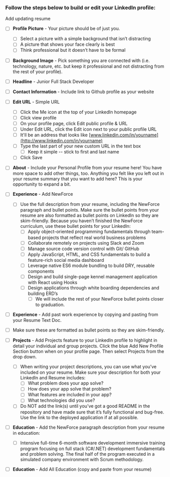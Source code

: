 

### Follow the steps below to build or edit your LinkedIn profile: 

Add updating resume 

- [ ] **Profile Picture** - Your picture should be of just you. 
  - [ ] Select a picture with a simple background that isn’t distracting 		
  - [ ] A picture that shows your face clearly is best		
  - [ ] Think professional but it doesn’t have to be formal
- [ ] **Background Image** - Pick something you are connected with (i.e. technology, nature, etc. but keep it professional and not distracting from the rest of your profile).
- [ ] **Headline** - Junior Full Stack Developer
- [ ] **Contact Information** - Include link to Github profile as your website
- [ ] **Edit URL** - Simple URL 
  - [ ] Click the Me icon at the top of your LinkedIn homepage
  - [ ] Click view profile
  - [ ] On your profile page, click Edit public profile & URL
  - [ ] Under Edit URL, click the Edit icon next to your public profile URL
  - [ ] It'll be an address that looks like [www.linkedin.com/in/yourname](http://www.linkedin.com/in/yourname)
  - [ ] Type the last part of your new custom URL in the text box
    - [ ] Keep it simple -- stick to first and last name
  - [ ] Click Save

- [ ] **About** - Include your Personal Profile from your resume here! You have more space to add other things, too. Anything you felt like you left out in your resume summary that you want to add here? This is your opportunity to expand a bit.
- [ ] **Experience** - Add NewForce
  - [ ] Use the full description from your resume, including the NewForce paragraph and bullet points. Make sure the bullet points from your resume are also formatted as bullet points on LinkedIn so they are skim-friendly. Because you haven’t finished the NewForce curriculum, use these bullet points for your LinkedIn:
    - [ ] Apply object-oriented programming fundamentals through team-based projects that reflect real world business problems
    - [ ] Collaborate remotely on projects using Slack and Zoom
    - [ ] Manage source code version control with Git/ GitHub
    - [ ] Apply JavaScript, HTML, and CSS fundamentals to build a feature-rich social media dashboard
    - [ ] Leverage native ES6 module bundling to build DRY, reusable components
    - [ ] Design and build single-page kennel management application with React using Hooks
    - [ ] Design applications through white boarding dependencies and building ERD’s
      - [ ] We will include the rest of your NewForce bullet points closer to graduation.

- [ ]  **Experience** - Add past work experience by copying and pasting from your Resume Text Doc. 
  - [ ] Make sure these are formatted as bullet points so they are skim-friendly. 
- [ ] **Projects** - Add Projects feature to your LinkedIn profile to highlight in detail your individual and group projects. Click the blue Add New Profile Section button when on your profile page. Then select Projects from the drop down. 
  - [ ] When writing your project descriptions, you can use what you’ve included on your resume. Make sure your description for both your LinkedIn and Resume includes:
    - [ ] What problem does your app solve?
    - [ ] How does your app solve that problem?
    - [ ] What features are included in your app?
    - [ ] What technologies did you use?
  - [ ] Do NOT add the link(s) until you’ve got a good README in the repository and have made sure that it’s fully functional and bug-free. Use the link to the deployed application if at all possible.
- [ ] **Education** - Add the NewForce paragraph description from your resume in education: 
  - [ ] Intensive full-time 6-month software development immersive training program focusing on full stack (C#/.NET) development fundamentals and problem solving. The final half of the program executed in a simulated company environment with Scrum methodology. 
- [ ] **Education** - Add All Education (copy and paste from your resume) 


